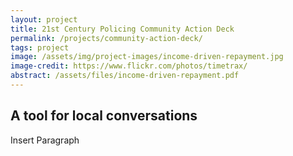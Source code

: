 ```yaml
---
layout: project
title: 21st Century Policing Community Action Deck
permalink: /projects/community-action-deck/
tags: project
image: /assets/img/project-images/income-driven-repayment.jpg
image-credit: https://www.flickr.com/photos/timetrax/
abstract: /assets/files/income-driven-repayment.pdf
---
```

## A tool for local conversations

Insert Paragraph

